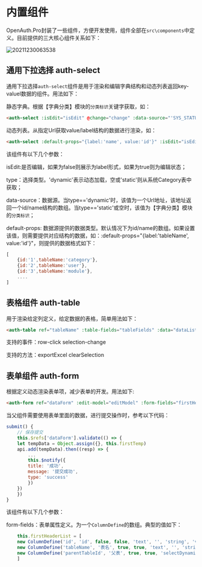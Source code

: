 # 内置组件

OpenAuth.Pro封装了一些组件，方便开发使用，组件全部在`src\components`中定义。目前提供的三大核心组件关系如下：

![20211230063538](http://img.openauth.net.cn/20211230063538.png)

## 通用下拉选择 auth-select

通用下拉选择`auth-select`组件是用于渲染和编辑字典结构和动态列表返回key-valuel数据的组件。用法如下：

静态字典。根据【字典分类】模块的`分类标识`关键字获取，如：
```html
<auth-select :isEdit="isEdit" @change="change" :data-source="'SYS_STATUS'" v-model="val" size="mini"></auth-select>
```
动态列表。从指定Url获取value/label结构的数据进行渲染，如：
```html
<auth-select :default-props="{label:'name', value:'id'}" :isEdit="isEdit" @change="change" :type="'dynamic'" :data-source="'/CategoryTypes/Load'" v-model="val" size="mini"></auth-select>
```

该组件有以下几个参数：

isEdit:是否编辑，如果为false则展示为label形式，如果为true则为编辑状态；

type：选择类型。'dynamic'表示动态加载，空或'static'则从系统Category表中获取；

data-source：数据源。当type=='dynamic'时，该值为一个Url地址，该地址返回一个id/name结构的数组。当type=='static'或空时，该值为【字典分类】模块的`分类标识`；

default-props: 数据源提供的数据类型。默认情况下为id/name的数组。如果设置该值，则需要提供对应结构的数据，如：:default-props="{label:'tableName', value:'id'}"，则提供的数据格式如下：

```javascript
[
    {id:'1',tableName:'category'},
    {id:'2',tableName:'user'},
    {id:'3',tableName:'module'},
    ....
]
```

## 表格组件 auth-table

用于渲染给定列定义，给定数据的表格，简单用法如下：
```html
<auth-table ref="tableName" :table-fields="tableFields" :data="dataList" ></auth-table>
```

支持的事件：row-click selection-change

支持的方法：exportExcel clearSelection

## 表单组件 auth-form

根据定义动态渲染表单项，减少表单的开发。用法如下:
```html
<auth-form ref="dataForm" :edit-model="editModel" :form-fields="firstHeaderList" :data="firstTemp" :col-num="3"></auth-form>
```

当父组件需要使用表单里面的数据，进行提交操作时，参考以下代码：

```javascript
submit() {
    // 保存提交
    this.$refs['dataForm'].validate(() => {
    let tempData = Object.assign({}, this.firstTemp)
    api.add(tempData).then((resp) => {
        ...
        this.$notify({
        title: '成功',
        message: '提交成功',
        type: 'success'
        })
    })
    })
}
```

该组件有以下几个参数：

form-fields：表单属性定义。为一个`ColumnDefine`的数组。典型的值如下：

```javascript
    this.firstHeaderList = [
    new ColumnDefine('id', 'id', false, false, 'text', '', 'string', 'varchar', ''),
    new ColumnDefine('tableName', '表名', true, true, 'text', '', 'string', 'varchar', ''),
    new ColumnDefine('parentTableId', '父表', true, true, 'selectDynamic', '/BuilderTables/AllMain', 'string', 'varchar', ''),
    ]
```



